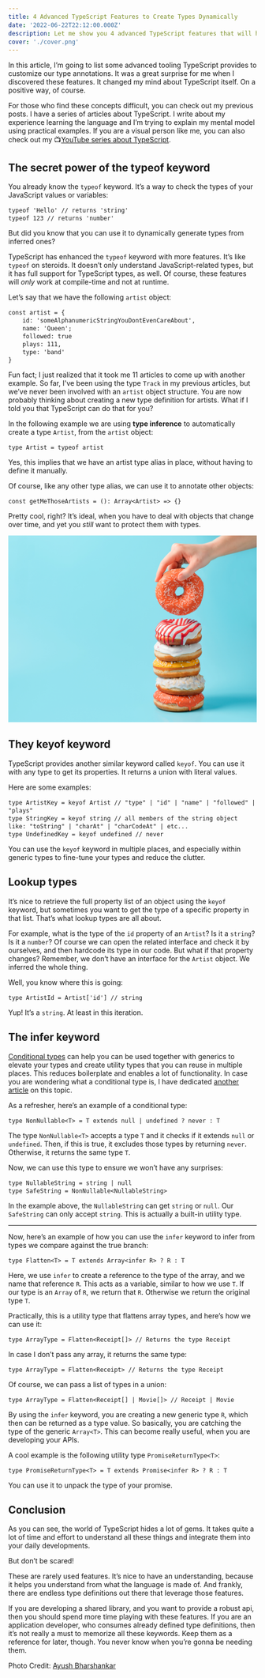 ```yaml
---
title: 4 Advanced TypeScript Features to Create Types Dynamically
date: '2022-06-22T22:12:00.000Z'
description: Let me show you 4 advanced TypeScript features that will help you create types automatically, so that you don't have to manually do that.
cover: './cover.png'
---
```


In this article, I’m going to list some advanced tooling TypeScript provides to customize our type annotations. It was a great surprise for me when I discovered these features. It changed my mind about TypeScript itself. On a positive way, of course.

For those who find these concepts difficult, you can check out my previous posts. I have a series of articles about TypeScript. I write about my experience learning the language and I’m trying to explain my mental model using practical examples. If you are a visual person like me, you can also check out my 📺[YouTube series about TypeScript](https://youtube.com/playlist?list=PL73mkIDIrfyPKjkJ1V151lcgGEDHs3tgG).

## The secret power of the typeof keyword

You already know the `typeof` keyword. It’s a way to check the types of your JavaScript values or variables:

```tsx
typeof 'Hello' // returns 'string'
typeof 123 // returns 'number'
```

But did you know that you can use it to dynamically generate types from inferred ones?

TypeScript has enhanced the `typeof` keyword with more features. It’s like `typeof` on steroids. It doesn’t only understand JavaScript-related types, but it has full support for TypeScript types, as well. Of course, these features will _only_ work at compile-time and not at runtime.

Let’s say that we have the following `artist` object:

```tsx
const artist = {
	id: 'someAlphanumericStringYouDontEvenCareAbout',
	name: 'Queen';
	followed: true
	plays: 111,
	type: 'band'
}
```

Fun fact; I just realized that it took me 11 articles to come up with another example. So far, I've been using the type `Track` in my previous articles, but we’ve never been involved with an `artist` object structure. You are now probably thinking about creating a new type definition for artists. What if I told you that TypeScript can do that for you?

In the following example we are using **type inference** to automatically create a type `Artist`, from the `artist` object:

```tsx
type Artist = typeof artist
```

Yes, this implies that we have an artist type alias in place, without having to define it manually.

Of course, like any other type alias, we can use it to annotate other objects:

```tsx
const getMeThoseArtists = (): Array<Artist> => {}
```

Pretty cool, right? It’s ideal, when you have to deal with objects that change over time, and yet you _still_ want to protect them with types.

![donuts.png](images/donuts.png)

## They keyof keyword

TypeScript provides another similar keyword called `keyof`. You can use it with any type to get its properties. It returns a union with literal values.

Here are some examples:

```tsx
type ArtistKey = keyof Artist // "type" | "id" | "name" | "followed" | "plays"
type StringKey = keyof string // all members of the string object like: "toString" | "charAt" | "charCodeAt" | etc...
type UndefinedKey = keyof undefined // never
```

You can use the `keyof` keyword in multiple places, and especially within generic types to fine-tune your types and reduce the clutter.

## Lookup types

It’s nice to retrieve the full property list of an object using the `keyof` keyword, but sometimes you want to get the type of a specific property in that list. That’s what lookup types are all about.

For example, what is the type of the `id` property of an `Artist`? Is it a `string`? Is it a `number`? Of course we can open the related interface and check it by ourselves, and then hardcode its type in our code. But what if that property changes? Remember, we don’t have an interface for the `Artist` object. We inferred the whole thing.

Well, you know where this is going:

```tsx
type ArtistId = Artist['id'] // string
```

Yup! It’s a `string`. At least in this iteration.

## The infer keyword

[Conditional types](https://nicotsou.com/tltr-typescript-conditional-types/) can help you can be used together with generics to elevate your types and create utility types that you can reuse in multiple places. This reduces boilerplate and enables a lot of functionality. In case you are wondering what a conditional type is, I have dedicated [another article](https://nicotsou.com/tltr-typescript-conditional-types/) on this topic.

As a refresher, here’s an example of a conditional type:

```tsx
type NonNullable<T> = T extends null | undefined ? never : T
```

The type `NonNullable<T>` accepts a type `T` and it checks if it extends `null` or `undefined`. Then, if this is true, it excludes those types by returning `never`. Otherwise, it returns the same type `T`.

Now, we can use this type to ensure we won’t have any surprises:

```tsx
type NullableString = string | null
type SafeString = NonNullable<NullableString>
```

In the example above, the `NullableString` can get `string` or `null`. Our `SafeString` can only accept `string`. This is actually a built-in utility type.

---

Now, here’s an example of how you can use the `infer` keyword to infer from types we compare against the true branch:

```tsx
type Flatten<T> = T extends Array<infer R> ? R : T
```

Here, we use `infer` to create a reference to the type of the array, and we name that reference `R`. This acts as a variable, similar to how we use `T`. If our type is an `Array` of `R`, we return that `R`. Otherwise we return the original type `T`.

Practically, this is a utility type that flattens array types, and here’s how we can use it:

```tsx
type ArrayType = Flatten<Receipt[]> // Returns the type Receipt
```

In case I don’t pass any array, it returns the same type:

```tsx
type ArrayType = Flatten<Receipt> // Returns the type Receipt
```

Of course, we can pass a list of types in a union:

```tsx
type ArrayType = Flatten<Receipt[] | Movie[]> // Receipt | Movie
```

By using the `infer` keyword, you are creating a new generic type `R`, which then can be returned as a type value. So basically, you are catching the type of the generic `Array<T>`. This can become really useful, when you are developing your APIs.

A cool example is the following utility type `PromiseReturnType<T>`:

```tsx
type PromiseReturnType<T> = T extends Promise<infer R> ? R : T
```

You can use it to unpack the type of your promise.

## Conclusion

As you can see, the world of TypeScript hides a lot of gems. It takes quite a lot of time and effort to understand all these things and integrate them into your daily developments.

But don’t be scared!

These are rarely used features. It’s nice to have an understanding, because it helps you understand from what the language is made of. And frankly, there are endless type definitions out there that leverage those features.

If you are developing a shared library, and you want to provide a robust api, then you should spend more time playing with these features. If you are an application developer, who consumes already defined type definitions, then it’s not really a must to memorize all these keywords. Keep them as a reference for later, though. You never know when you’re gonna be needing them.

Photo Credit: [Ayush Bharshankar](https://unsplash.com/photos/S2XSvVyUxpo)
